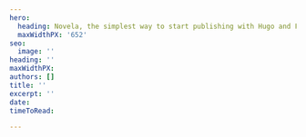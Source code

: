 ```yaml
---
hero:
  heading: Novela, the simplest way to start publishing with Hugo and Forestry.
  maxWidthPX: '652'
seo:
  image: ''
heading: ''
maxWidthPX: 
authors: []
title: ''
excerpt: ''
date: 
timeToRead: 

---
```

